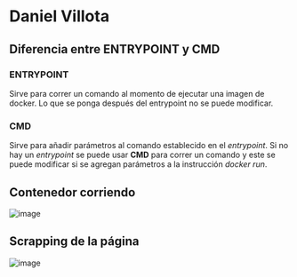 # Daniel Villota
## Diferencia entre ENTRYPOINT y CMD
### ENTRYPOINT
Sirve para correr un comando al momento de ejecutar una imagen de docker. Lo que se ponga después del entrypoint no se puede modificar.
### CMD
Sirve para añadir parámetros al comando establecido en el *entrypoint*. Si no hay un *entrypoint* se puede usar **CMD** para correr un comando y este se puede modificar si se agregan parámetros a la instrucción *docker run*.

## Contenedor corriendo
![image](https://user-images.githubusercontent.com/47828441/153299275-e6d41e56-6624-4d6a-a7da-c17d5950a8de.png)
## Scrapping de la página
![image](https://user-images.githubusercontent.com/47828441/153299747-347f28bb-e011-4de3-82ad-92766941ac21.png)
